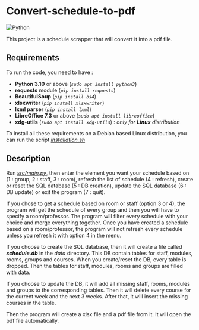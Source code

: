 # Convert-schedule-to-pdf

![Python](https://img.shields.io/badge/python-3670A0?style=for-the-badge&logo=python&logoColor=ffdd54)

This project is a schedule scrapper that will convert it into a pdf file.

## Requirements

To run the code, you need to have :

- __Python 3.10__ or above (_```sudo apt install python3```_)
- __requests__ module (_```pip install requests```_)
- __BeautifulSoup__ (_```pip install bs4```_)
- __xlsxwriter__ (_```pip install xlsxwriter```_)
- __lxml parser__ (_```pip install lxml```_)
- __LibreOffice 7.3__ or above (_```sudo apt install libreoffice```_)
- __xdg-utils__ (_```sudo apt install xdg-utils```_) : _only for __Linux__ distribution_

To install all these requirements on a Debian based Linux distribution, you can run the script [_installation.sh_](installation.sh)

## Description

Run [_src/main.py_](src/main.py), then enter the element you want your schedule based on (1 : group, 2 : staff, 3 : room), refresh the list of schedule (4 : refresh), create or reset the SQL database (5 : DB creation), update the SQL database (6 : DB update) or exit the program (7 : quit).

If you chose to get a schedule based on room or staff (option 3 or 4), the program will get the schedule of every group and then you will have to specify a room/professor. The program will filter every schedule with your choice and merge everything together. Once you have created a schedule based on a room/professor, the program will not refresh every schedule unless you refresh it with option 4 in the menu.

If you choose to create the SQL database, then it will create a file called ___schedule.db___ in the _data_ directory. This DB contain tables for staff, modules, rooms, groups and courses. When you create/reset the DB, every table is dropped. Then the tables for staff, modules, rooms and groups are filled with data.

If you choose to update the DB, it will add all missing staff, rooms, modules and groups to the corresponding tables. Then it will delete every course for the current week and the next 3 weeks. After that, it will insert the missing courses in the table.

Then the program will create a xlsx file and a pdf file from it. It will open the pdf file automatically.
